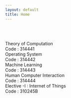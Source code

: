 ```yaml
---
layout: default
title: Home
---
```




<!-- ✅ Breadcrumb -->
<div id="breadcrumb-container">
  <nav id="breadcrumb"></nav>
</div>

<br><br>

<!-- ✅ Subject Cards -->
<div class="card-container">

<a href="314441.html" style="text-decoration: none;">
    <div class="subject-card">
      <div class="subject-title">Theory of Computation</div>
      <div class="subject-code">Code : 314441</div>
    </div>
</a>

<a href="314442.html" style="text-decoration: none;">
    <div class="subject-card">
      <div class="subject-title">Operating System</div>
      <div class="subject-code">Code : 314442</div>
    </div>
</a>

<a href="314443.html" style="text-decoration: none;">
    <div class="subject-card">
      <div class="subject-title">Machine Learning</div>
      <div class="subject-code">Code : 314443</div>
    </div>
</a>

<a href="314444.html" style="text-decoration: none;">
    <div class="subject-card">
      <div class="subject-title">Human Computer Interaction</div>
      <div class="subject-code">Code : 314444</div>
    </div>
</a>

<a href="314445d.html" style="text-decoration: none;">
    <div class="subject-card">
      <div class="subject-title">Elective -I : Internet of Things</div>
      <div class="subject-code">Code : 310245B</div>
    </div>
</a>



  <!-- More cards as needed -->

</div>


